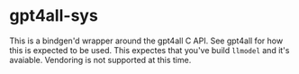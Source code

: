# gpt4all-sys

This is a bindgen'd wrapper around the gpt4all C API. See gpt4all for how this is expected to be used. This expectes 
that you've build `llmodel` and it's avaiable. Vendoring is not supported at this time.